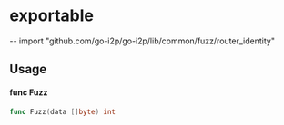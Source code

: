 # exportable
--
    import "github.com/go-i2p/go-i2p/lib/common/fuzz/router_identity"


## Usage

#### func  Fuzz

```go
func Fuzz(data []byte) int
```
